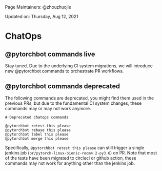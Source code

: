 Page Maintainers: @zhouzhuojie

Updated on: Thursday, Aug 12, 2021

# ChatOps

## @pytorchbot commands live
Stay tuned. Due to the underlying CI system migrations, we will introduce new @pytorchbot commands to orchestrate PR workflows.

## @pytorchbot commands deprecated
The following commands are deprecated, you might find them used in the previous PRs, but due to the fundamental CI system changes, these commands may or may not work anymore. 

```
# Deprecated chatops commands

@pytorchbot retest this please
@pytorchbot rebase this please
@pytorchbot label this please
@pytorchbot merge this please
```

Specifically, `@pytorchbot retest this please` can still trigger a single jenkins job (`pr/pytorch-linux-bionic-rocm4.2-py3.6`) on PR. Note that most of the tests have been migrated to circleci or github action, these commands may not work for anything other than the jenkins job.


